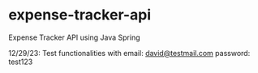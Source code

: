 # expense-tracker-api

Expense Tracker API using Java Spring

12/29/23: Test functionalities with
          email: david@testmail.com
          password: test123

